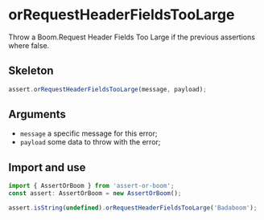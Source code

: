 # orRequestHeaderFieldsTooLarge

Throw a Boom.Request Header Fields Too Large if the previous assertions where false.

## Skeleton

```ts
assert.orRequestHeaderFieldsTooLarge(message, payload);
```

## Arguments

- `message` a specific message for this error;
- `payload` some data to throw with the error;

## Import and use

```ts
import { AssertOrBoom } from 'assert-or-boom';
const assert: AssertOrBoom = new AssertOrBoom();

assert.isString(undefined).orRequestHeaderFieldsTooLarge('Badaboom');
```
